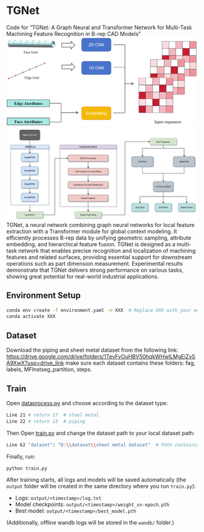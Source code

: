 # TGNet
Code for “TGNet: A Graph Neural and Transformer Network for Multi-Task Machining Feature Recognition in B-rep CAD Models”
![B-rep data processing](image/network.png)
![Network Architecture](image/archi.png)
TGNet, a neural network combining graph neural networks for local feature extraction with a Transformer module for global context modeling. It efficiently processes B-rep data by unifying geometric sampling, attribute embedding, and hierarchical feature fusion. TGNet is designed as a multi-task network that enables precise recognition and localization of machining features and related surfaces, providing essential support for downstream operations such as part dimension measurement. Experimental results demonstrate that TGNet delivers strong performance on various tasks, showing great potential for real-world industrial applications.

## Environment Setup
```bash
conda env create -f environment.yaml -n XXX  # Replace XXX with your environment name
conda activate XXX
```
## Dataset
Download the piping and sheet metal dataset from the following link:
https://drive.google.com/drive/folders/1TevFvOuHBV50hqkWHwlLMgEiZvSA9XwX?usp=drive_link 
make sure each dataset contains these folders: fag, labels, MFInstseg_partition, steps.

## Train
Open [dataprocess.py](Code/dataprocess.py) and choose according to the dataset type:
```bash
Line 21 # return 17  # steel metal
Line 22 # return 13  # piping
```
Then Open [train.py](Code/train.py) and change the dataset path to your local dataset path:
```bash
Line 62 "dataset": "D:\\dataset\\sheet metal dataset"  # Path containing 'fag', 'labels', 'MFInstseg_partition', and 'steps'
```
Finally, run: 
```bash
python train.py
```
After training starts, all logs and models will be saved automatically (the `output` folder will be created in the same directory where you run `train.py`):
- Logs: `output/<timestamp>/log.txt`
- Model checkpoints: `output/<timestamp>/weight_xx-epoch.pth`
- Best model: `output/<timestamp>/best_model.pth`

(Additionally, offline wandb logs will be stored in the `wandb/` folder.)
